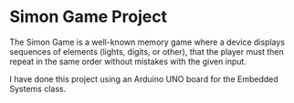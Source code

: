 # Simon Game Project

The Simon Game is a well-known memory game where a device displays sequences of elements (lights, digits, or other), that the player must then repeat in the same order without mistakes with the given input.

I have done this project using an Arduino UNO board for the Embedded Systems class.
